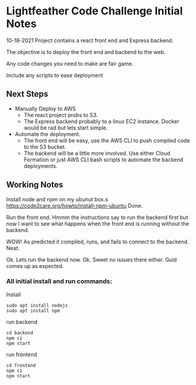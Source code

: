# Lightfeather Code Challenge Initial Notes
10-18-2021
Project contains a react front end and Express backend.

The objective is to deploy the front end and backend to the web.

Any code changes you need to make are fair game.

Include any scripts to ease deployment

## Next Steps

* Manually Deploy to AWS
  * The react project probs to S3.
  * The Express backend probably to a linux EC2 instance. Docker would be rad but lets start simple.
* Automate the deployment. 
  * The front end will be easy, use the AWS CLI to push compiled code to the S3 bucket.
  * The backend will be a little more involved. Use either Cloud Formation or just AWS CLI bash scripts to automate the backend deployments.

## Working Notes
Install node and npm on my ubunut box.s
https://code2care.org/howto/install-npm-ubuntu
Done.

Run the front end.
Hmmm the instructions say to run the backend first but now I want to see what happens when the front end is running without the backend.

WOW! As predicted it compiled, runs, and fails to connect to the backend. Neat.

Ok. Lets run the backend now.
Ok. Sweet no issues there either. Guid comes up as expected.


### All initial install and run commands:
Install
```
sudo apt install nodejs
sudo apt install npm
```

run backend
```
cd backend
npm ci
npm start
```

run frontend
```
cd frontend
npm ci
npm start
```
